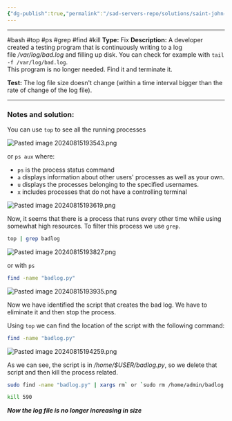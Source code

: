```yaml
---
{"dg-publish":true,"permalink":"/sad-servers-repo/solutions/saint-john-what-is-writing-to-this-log-file/","noteIcon":"1"}
---
```


---
#bash #top #ps #grep #find #kill
**Type:** Fix
**Description:** A developer created a testing program that is continuously writing to a log file _/var/log/bad.log_ and filling up disk. You can check for example with `tail -f /var/log/bad.log`.  
This program is no longer needed. Find it and terminate it.

**Test:** The log file size doesn't change (within a time interval bigger than the rate of change of the log file).

---
### Notes and solution:
You can use `top` to see all the running processes

![Pasted image 20240815193543.png](/img/user/Sad%20Servers%20repo/Solutions/Reference%20images/Pasted%20image%2020240815193543.png)

or `ps aux` where:
- `ps` is the process status command
- `a` displays information about other users' processes as well as your own.
- `u` displays the processes belonging to the specified usernames.
- `x` includes processes that do not have a controlling terminal

![Pasted image 20240815193619.png](/img/user/Sad%20Servers%20repo/Solutions/Reference%20images/Pasted%20image%2020240815193619.png)


Now, it seems that there is a process that runs every other time while using somewhat high resources. To filter this process we use `grep`.

```bash
top | grep badlog
```
![Pasted image 20240815193827.png](/img/user/Sad%20Servers%20repo/Solutions/Reference%20images/Pasted%20image%2020240815193827.png)

or with `ps`

```bash
find -name "badlog.py"
```
![Pasted image 20240815193935.png](/img/user/Sad%20Servers%20repo/Solutions/Reference%20images/Pasted%20image%2020240815193935.png)


Now we have identified the script that creates the bad log. We have to eliminate it and then stop the process.

Using `top` we can find the location of the script with the following command:

```bash
find -name "badlog.py"
```
![Pasted image 20240815194259.png](/img/user/Sad%20Servers%20repo/Solutions/Reference%20images/Pasted%20image%2020240815194259.png)


As we can see, the script is in _/home/$USER/badlog.py_, so we delete that script and then kill the process related.

```bash
sudo find -name "badlog.py" | xargs rm` or `sudo rm /home/admin/badlog.py
```

```bash
kill 590
```

___Now the log file is no longer increasing in size___
